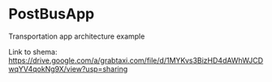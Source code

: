 # PostBusApp
Transportation app architecture example

Link to shema:
https://drive.google.com/a/grabtaxi.com/file/d/1MYKvs3BizHD4dAWhWJCDwqYV4qokNg9X/view?usp=sharing
